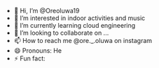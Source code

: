 - 👋 Hi, I’m @Oreoluwa19
- 👀 I’m interested in indoor activities and music 
- 🌱 I’m currently learning cloud engineering 
- 💞️ I’m looking to collaborate on ...
- 📫 How to reach me @ore._.oluwa on instagram 
- 😄 Pronouns: He
- ⚡ Fun fact: 

<!---
Oreoluwa19/Oreoluwa19 is a ✨ special ✨ repository because its `README.md` (this file) appears on your GitHub profile.
You can click the Preview link to take a look at your changes.
--->
